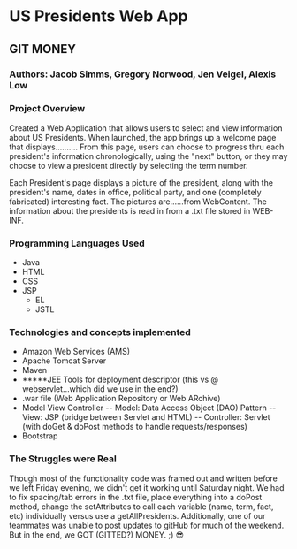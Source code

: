 # US Presidents Web App

## GIT MONEY
### Authors: Jacob Simms, Gregory Norwood, Jen Veigel, Alexis Low

### Project Overview
Created a Web Application that allows users to select and view information about US Presidents. When launched, the app brings up a welcome page that displays..........  From this page, users can choose to progress thru each president's information chronologically, using the "next" button, or they may choose to view a president directly by selecting the term number. 

Each President's page displays a picture of the president, along with the president's name, dates in office, political party, and one (completely fabricated) interesting fact. The pictures are......from WebContent.  The information about the presidents is read in from a .txt file stored in WEB-INF. 

### Programming Languages Used
* Java
* HTML
* CSS
* JSP
	* EL
	* JSTL 

### Technologies and concepts implemented
- Amazon Web Services (AMS)
- Apache Tomcat Server
- Maven
- *****JEE Tools for deployment descriptor (this vs @ webservlet...which did we use in the end?)
- .war file (Web Application Repository or Web ARchive)
- Model View Controller 
-- Model: Data Access Object (DAO) Pattern
-- View: JSP (bridge between Servlet and HTML)
-- Controller: Servlet (with doGet & doPost methods to handle requests/responses)
- Bootstrap

### The Struggles were Real
Though most of the functionality code was framed out and written before we left Friday evening, we didn't get it working until Saturday night. We had to fix spacing/tab errors in the .txt file, place everything into a doPost method, change the setAttributes to call each variable (name, term, fact, etc) individually versus use a getAllPresidents. Additionally, one of our teammates was unable to post updates to gitHub for much of the weekend. But in the end, we GOT (GITTED?) MONEY. ;) :sunglasses:



